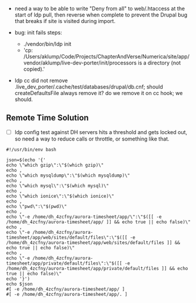 - need a way to be able to write "Deny from all" to web/.htaccess at the start of ldp pull, then reverse when complete to prevent the Drupal bug that breaks if site is visited during import.

-
  bug: init fails
  steps:
    - ./vendor/bin/ldp init
    - 'cp: /Users/aklump/Code/Projects/ChapterAndVerse/Numerica/site/app/vendor/aklump/live-dev-porter/init/processors is a directory (not copied).'

- ldp cc did not remove .live_dev_porter/.cache/test/databases/drupal/db.cnf; should createDefaultsFile always remove it? do we remove it on cc hook; we should.

## Remote Time Solution

- [ ] ldp config test against DH servers hits a threshold and gets locked out, so need a way to reduce calls or throttle, or something like that.

```shell
#!/usr/bin/env bash

json=$(echo '{'
echo \"which gzip\":\"$(which gzip)\"
echo ,
echo \"which mysqldump\":\"$(which mysqldump)\"
echo ,
echo \"which mysql\":\"$(which mysql)\"
echo ,
echo \"which ionice\":\"$(which ionice)\"
echo ,
echo \"pwd\":\"$(pwd)\"
echo ,
echo \"-e /home/dh_4zcfny/aurora-timesheet/app/\":\"$([[ -e /home/dh_4zcfny/aurora-timesheet/app/ ]] && echo true || echo false)\"
echo ,
echo \"-e /home/dh_4zcfny/aurora-timesheet/app/web/sites/default/files\":\"$([[ -e /home/dh_4zcfny/aurora-timesheet/app/web/sites/default/files ]] && echo true || echo false)\"
echo ,
echo \"-e /home/dh_4zcfny/aurora-timesheet/app/private/default/files\":\"$([[ -e /home/dh_4zcfny/aurora-timesheet/app/private/default/files ]] && echo true || echo false)\"
echo '}')
echo $json
#[ -e /home/dh_4zcfny/aurora-timesheet/app/ ]
#[ -e /home/dh_4zcfny/aurora-timesheet/app/. ]


```
